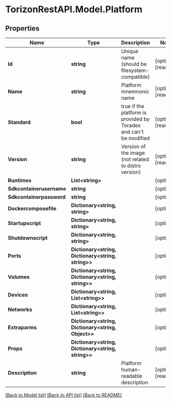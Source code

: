 
# TorizonRestAPI.Model.Platform

## Properties

Name | Type | Description | Notes
------------ | ------------- | ------------- | -------------
**Id** | **string** | Unique name (should be filesystem-compatible) | [optional] [readonly] 
**Name** | **string** | Platform mnemnonic name | [optional] [readonly] 
**Standard** | **bool** | true if the platform is provided by Toradex and can&#39;t be modified | [optional] [readonly] 
**Version** | **string** | Version of the image (not related to distro version) | [optional] [readonly] 
**Runtimes** | **List&lt;string&gt;** |  | [optional] 
**Sdkcontainerusername** | **string** |  | [optional] 
**Sdkcontainerpassword** | **string** |  | [optional] 
**Dockercomposefile** | **Dictionary&lt;string, string&gt;** |  | [optional] 
**Startupscript** | **Dictionary&lt;string, string&gt;** |  | [optional] 
**Shutdownscript** | **Dictionary&lt;string, string&gt;** |  | [optional] 
**Ports** | **Dictionary&lt;string, Dictionary&lt;string, string&gt;&gt;** |  | [optional] 
**Volumes** | **Dictionary&lt;string, Dictionary&lt;string, string&gt;&gt;** |  | [optional] 
**Devices** | **Dictionary&lt;string, List&lt;string&gt;&gt;** |  | [optional] 
**Networks** | **Dictionary&lt;string, List&lt;string&gt;&gt;** |  | [optional] 
**Extraparms** | **Dictionary&lt;string, Dictionary&lt;string, Object&gt;&gt;** |  | [optional] 
**Props** | **Dictionary&lt;string, Dictionary&lt;string, string&gt;&gt;** |  | [optional] 
**Description** | **string** | Platform human-readable description | [optional] [readonly] 

[[Back to Model list]](../README.md#documentation-for-models)
[[Back to API list]](../README.md#documentation-for-api-endpoints)
[[Back to README]](../README.md)

